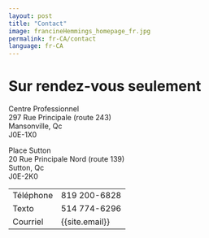 ```yaml
---
layout: post
title: "Contact"
image: francineHemmings_homepage_fr.jpg
permalink: fr-CA/contact
language: fr-CA
---
```

<h1>Sur rendez-vous seulement</h1>

Centre Professionnel<br/>
297 Rue Principale (route 243)<br/>
Mansonville, Qc<br/>
J0E-1X0<br/>

Place Sutton<br/>
20 Rue Principale Nord (route 139)<br/>
Sutton, Qc<br/>
J0E-2K0<br/>

<table>
    <tr>
        <td>Téléphone </td>
        <td>819 200-6828</td>
    </tr>
    <tr>
        <td>Texto </td>
        <td>514 774-6296</td>
    </tr>    
    <tr>
        <td>Courriel</td>
        <td>{{site.email}}</td>
    </tr>
</table>

